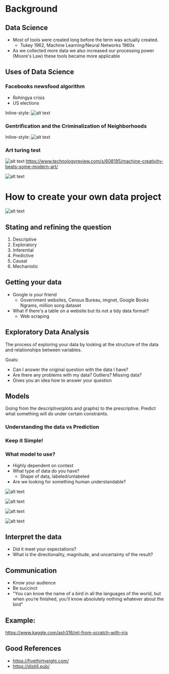 # Background

## Data Science
- Most of tools were created long before the term was actually created.
    + Tukey 1962, Machine Learning/Neural Networks 1960s
- As we collected more data we also increased our processing power (Moore's Law) these tools became more applicable

## Uses of Data Science
### Facebooks newsfood algorithm
- Rohingya crisis
- US elections 

Inline-style: 
![alt text](https://github.com/brilliancy/pratt_ds/blob/master/img/fb_facing_facts.png "facebook fake news")

### Gentrification and the Criminalization of Neighborhoods 

Inline-style: 
![alt text](https://github.com/brilliancy/pratt_ds/blob/master/img/gentrification.png "criminalization of gentrification")

### Art turing test

![alt text](https://github.com/brilliancy/pratt_ds/blob/master/img/art_turing.png "art turing")
https://www.technologyreview.com/s/608195/machine-creativity-beats-some-modern-art/

![alt text](https://github.com/brilliancy/pratt_ds/blob/master/img/math_destruction.png "math_destruction")

# How to create your own data project
![alt text](https://github.com/brilliancy/pratt_ds/blob/master/img/data_wheel.png "data wheel")

## Stating and refining the question

1. Descriptive 
2. Exploratory
3. Inferential
4. Predictive
5. Causal
6. Mechanistic

## Getting your data
- Google is your friend
    + Government websites, Census Bureau, imgnet, Google Books Ngrams, million song dataset
- What if there's a table on a website but its not a tidy data format?
    + Web scraping

## Exploratory Data Analysis
The process of exploring your data by looking at the structure of the data and relationships between variables.

Goals:
- Can I answer the original question with the data I have?
- Are there any problems with my data? Outliers? Missing data?
- Gives you an idea how to answer your question

## Models
Going from the descriptive(plots and graphs) to the prescriptive. Predict what something will do under certain constraints.

### Understanding the data vs Prediction

### Keep it Simple!

### What model to use?
- Highly dependent on context
- What type of data do you have?
    + Shape of data, labeled/unlabeled
- Are we looking for something human understandable?

![alt text](https://github.com/brilliancy/pratt_ds/blob/master/img/hist1.png "hist1")

![alt text](https://github.com/brilliancy/pratt_ds/blob/master/img/hist2.png "hist2")

![alt text](https://github.com/brilliancy/pratt_ds/blob/master/img/linear1.png "linear1")

![alt text](https://github.com/brilliancy/pratt_ds/blob/master/img/linear2.png "linear2")

## Interpret the data
- Did it meet your expectations?
- What is the directionality, magnitude, and uncertainty of the result?

## Communication
- Know your audience
- Be succinct 
- "You can know the name of a bird in all the languages of the world, but when you’re finished, you’ll know absolutely nothing whatever about the bird"

## Example:
https://www.kaggle.com/ash316/ml-from-scratch-with-iris

## Good References
- https://fivethirtyeight.com/
- https://distill.pub/
